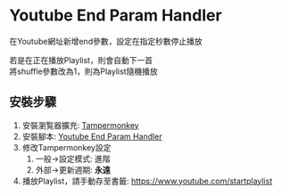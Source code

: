 ﻿# Youtube End Param Handler
在Youtube網址新增end參數，設定在指定秒數停止播放

若是在正在播放Playlist，則會自動下一首\
將shuffle參數改為1，則為Playlist隨機播放

## 安裝步驟
1. 安裝瀏覧器擴充: [Tampermonkey](https://www.tampermonkey.net/)
2. 安裝腳本: [Youtube End Param Handler](https://github.com/jim60105/TampermonkeyScript/raw/main/Youtube%20End%20Param%20Handler.user.js)
3. 修改Tampermonkey設定
	1. 一般→設定模式: 進階
	2. 外部→更新週期: **永遠**
3. 播放Playlist，請手動存至書籤: https://www.youtube.com/startplaylist
